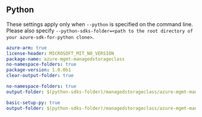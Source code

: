 ## Python

These settings apply only when `--python` is specified on the command line.
Please also specify `--python-sdks-folder=<path to the root directory of your azure-sdk-for-python clone>`.

``` yaml $(track2)
azure-arm: true
license-header: MICROSOFT_MIT_NO_VERSION
package-name: azure-mgmt-managedstorageclass
no-namespace-folders: true
package-version: 1.0.0b1
clear-output-folder: true
```

``` yaml $(python-mode) == 'update' && $(track2)
no-namespace-folders: true
output-folder: $(python-sdks-folder)/managedstorageclass/azure-mgmt-managedstorageclass/azure/mgmt/managedstorageclass
```

``` yaml $(python-mode) == 'create' && $(track2)
basic-setup-py: true
output-folder: $(python-sdks-folder)/managedstorageclass/azure-mgmt-managedstorageclass
```
